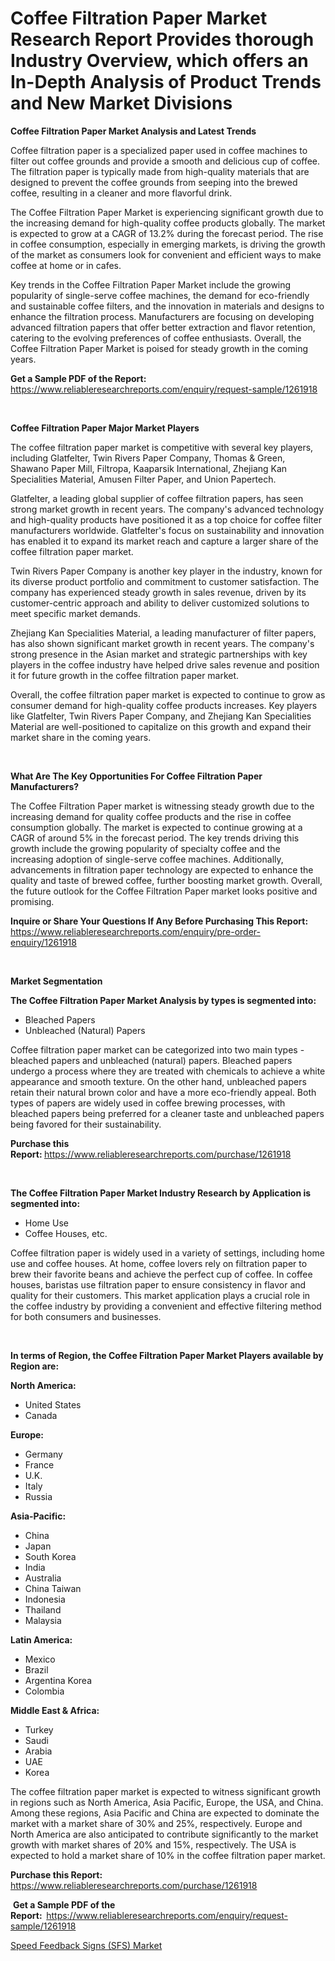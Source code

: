 <p><h1>Coffee Filtration Paper Market Research Report Provides thorough Industry Overview, which offers an In-Depth Analysis of Product Trends and New Market Divisions</h1></p><p><strong>Coffee Filtration Paper Market Analysis and Latest Trends</strong></p>
<p><p>Coffee filtration paper is a specialized paper used in coffee machines to filter out coffee grounds and provide a smooth and delicious cup of coffee. The filtration paper is typically made from high-quality materials that are designed to prevent the coffee grounds from seeping into the brewed coffee, resulting in a cleaner and more flavorful drink.</p><p>The Coffee Filtration Paper Market is experiencing significant growth due to the increasing demand for high-quality coffee products globally. The market is expected to grow at a CAGR of 13.2% during the forecast period. The rise in coffee consumption, especially in emerging markets, is driving the growth of the market as consumers look for convenient and efficient ways to make coffee at home or in cafes.</p><p>Key trends in the Coffee Filtration Paper Market include the growing popularity of single-serve coffee machines, the demand for eco-friendly and sustainable coffee filters, and the innovation in materials and designs to enhance the filtration process. Manufacturers are focusing on developing advanced filtration papers that offer better extraction and flavor retention, catering to the evolving preferences of coffee enthusiasts. Overall, the Coffee Filtration Paper Market is poised for steady growth in the coming years.</p></p>
<p><strong>Get a Sample PDF of the Report:&nbsp;</strong> <a href="https://www.reliableresearchreports.com/enquiry/request-sample/1261918">https://www.reliableresearchreports.com/enquiry/request-sample/1261918</a></p>
<p>&nbsp;</p>
<p><strong>Coffee Filtration Paper Major Market Players</strong></p>
<p><p>The coffee filtration paper market is competitive with several key players, including Glatfelter, Twin Rivers Paper Company, Thomas & Green, Shawano Paper Mill, Filtropa, Kaaparsik International, Zhejiang Kan Specialities Material, Amusen Filter Paper, and Union Papertech.</p><p>Glatfelter, a leading global supplier of coffee filtration papers, has seen strong market growth in recent years. The company's advanced technology and high-quality products have positioned it as a top choice for coffee filter manufacturers worldwide. Glatfelter's focus on sustainability and innovation has enabled it to expand its market reach and capture a larger share of the coffee filtration paper market.</p><p>Twin Rivers Paper Company is another key player in the industry, known for its diverse product portfolio and commitment to customer satisfaction. The company has experienced steady growth in sales revenue, driven by its customer-centric approach and ability to deliver customized solutions to meet specific market demands.</p><p>Zhejiang Kan Specialities Material, a leading manufacturer of filter papers, has also shown significant market growth in recent years. The company's strong presence in the Asian market and strategic partnerships with key players in the coffee industry have helped drive sales revenue and position it for future growth in the coffee filtration paper market.</p><p>Overall, the coffee filtration paper market is expected to continue to grow as consumer demand for high-quality coffee products increases. Key players like Glatfelter, Twin Rivers Paper Company, and Zhejiang Kan Specialities Material are well-positioned to capitalize on this growth and expand their market share in the coming years.</p></p>
<p>&nbsp;</p>
<p><strong>What Are The Key Opportunities For Coffee Filtration Paper Manufacturers?</strong></p>
<p><p>The Coffee Filtration Paper market is witnessing steady growth due to the increasing demand for quality coffee products and the rise in coffee consumption globally. The market is expected to continue growing at a CAGR of around 5% in the forecast period. The key trends driving this growth include the growing popularity of specialty coffee and the increasing adoption of single-serve coffee machines. Additionally, advancements in filtration paper technology are expected to enhance the quality and taste of brewed coffee, further boosting market growth. Overall, the future outlook for the Coffee Filtration Paper market looks positive and promising.</p></p>
<p><strong>Inquire or Share Your Questions If Any Before Purchasing This Report:</strong> <a href="https://www.reliableresearchreports.com/enquiry/pre-order-enquiry/1261918">https://www.reliableresearchreports.com/enquiry/pre-order-enquiry/1261918</a></p>
<p>&nbsp;</p>
<p><strong>Market Segmentation</strong></p>
<p><strong>The Coffee Filtration Paper Market Analysis by types is segmented into:</strong></p>
<p><ul><li>Bleached Papers</li><li>Unbleached (Natural) Papers</li></ul></p>
<p><p>Coffee filtration paper market can be categorized into two main types - bleached papers and unbleached (natural) papers. Bleached papers undergo a process where they are treated with chemicals to achieve a white appearance and smooth texture. On the other hand, unbleached papers retain their natural brown color and have a more eco-friendly appeal. Both types of papers are widely used in coffee brewing processes, with bleached papers being preferred for a cleaner taste and unbleached papers being favored for their sustainability.</p></p>
<p><strong>Purchase this Report:&nbsp;</strong><a href="https://www.reliableresearchreports.com/purchase/1261918">https://www.reliableresearchreports.com/purchase/1261918</a></p>
<p>&nbsp;</p>
<p><strong>The Coffee Filtration Paper Market Industry Research by Application is segmented into:</strong></p>
<p><ul><li>Home Use</li><li>Coffee Houses, etc.</li></ul></p>
<p><p>Coffee filtration paper is widely used in a variety of settings, including home use and coffee houses. At home, coffee lovers rely on filtration paper to brew their favorite beans and achieve the perfect cup of coffee. In coffee houses, baristas use filtration paper to ensure consistency in flavor and quality for their customers. This market application plays a crucial role in the coffee industry by providing a convenient and effective filtering method for both consumers and businesses.</p></p>
<p>&nbsp;</p>
<p><strong>In terms of Region, the Coffee Filtration Paper Market Players available by Region are:</strong></p>
<p>
    <p> <strong> North America: </strong>
        <ul>
            <li>United States</li>
            <li>Canada</li>
        </ul>
        </p> 
    <p> <strong> Europe: </strong>
        <ul>
            <li>Germany</li>
            <li>France</li>
            <li>U.K.</li>
            <li>Italy</li>
            <li>Russia</li>
        </ul>
        </p> 
    <p> <strong> Asia-Pacific: </strong>
        <ul>
            <li>China</li>
            <li>Japan</li>
            <li>South Korea</li>
            <li>India</li>
            <li>Australia</li>
            <li>China Taiwan</li>
            <li>Indonesia</li>
            <li>Thailand</li>
            <li>Malaysia</li>
        </ul>
        </p> 
    <p> <strong> Latin America: </strong>
        <ul>
            <li>Mexico</li>
            <li>Brazil</li>
            <li>Argentina Korea</li>
            <li>Colombia</li>
        </ul>
        </p> 
    <p> <strong> Middle East & Africa: </strong>
        <ul>
            <li>Turkey</li>
            <li>Saudi</li>
            <li>Arabia</li>
            <li>UAE</li>
            <li>Korea</li>
        </ul>
    </p>
    </p>
<p><p>The coffee filtration paper market is expected to witness significant growth in regions such as North America, Asia Pacific, Europe, the USA, and China. Among these regions, Asia Pacific and China are expected to dominate the market with a market share of 30% and 25%, respectively. Europe and North America are also anticipated to contribute significantly to the market growth with market shares of 20% and 15%, respectively. The USA is expected to hold a market share of 10% in the coffee filtration paper market.</p></p>
<p><strong>Purchase this Report: </strong><a href="https://www.reliableresearchreports.com/purchase/1261918">https://www.reliableresearchreports.com/purchase/1261918</a></p>
<p>&nbsp;<strong>Get a Sample PDF of the Report:&nbsp;&nbsp;</strong><a href="https://www.reliableresearchreports.com/enquiry/request-sample/1261918">https://www.reliableresearchreports.com/enquiry/request-sample/1261918</a></p>
<p><strong></strong></p>
<p><p><a href="https://boundless-drawbridge-702.notion.site/Speed-Feedback-Signs-SFS-Market-Size-2024-2031-Global-Industrial-Analysis-Key-Geographical-Regi-541b452a5d39449198173f6867a3c7e6">Speed Feedback Signs (SFS) Market</a></p></p>